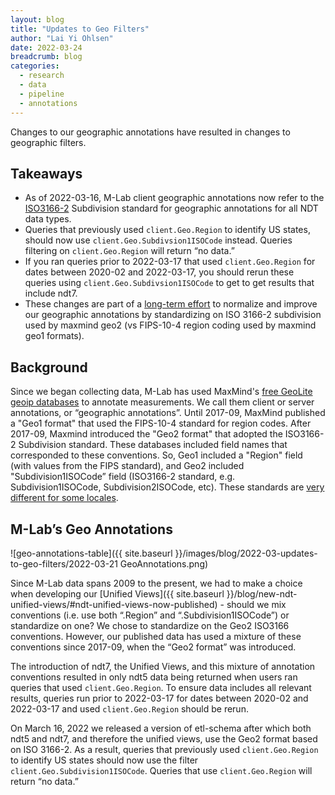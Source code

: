 ```yaml
---
layout: blog
title: "Updates to Geo Filters"
author: "Lai Yi Ohlsen"
date: 2022-03-24
breadcrumb: blog
categories:
  - research
  - data
  - pipeline
  - annotations
---
```


Changes to our geographic annotations have resulted in changes to geographic filters. <!--more-->



## Takeaways 

* As of 2022-03-16, M-Lab client geographic annotations now refer to the [ISO3166-2](https://en.wikipedia.org/wiki/ISO_3166-2) Subdivision standard for geographic annotations for all NDT data types. 
* Queries that previously used `client.Geo.Region` to identify US states, should now use `client.Geo.Subdivsion1ISOCode` instead. 
Queries filtering on `client.Geo.Region` will return “no data.” 
* If you ran queries prior to 2022-03-17 that used `client.Geo.Region` for dates between 2020-02 and 2022-03-17, you should rerun these queries using `client.Geo.Subdivsion1ISOCode` to get to get results that include ndt7.
* These changes are part of a [long-term effort](https://www.measurementlab.net/blog/evolution-of-annotations/#evolution-of-m-lab's-geographic-and-network-annotations) to normalize and improve our geographic annotations by standardizing on ISO 3166-2 subdivision used by maxmind geo2 (vs FIPS-10-4 region coding used by maxmind geo1 formats). 


## Background 
Since we began collecting data, M-Lab has used MaxMind's [free GeoLite geoip databases](https://dev.maxmind.com/geoip/geolite2-free-geolocation-data?lang=en) to annotate measurements. We call them client or server annotations, or “geographic annotations”. Until 2017-09, MaxMind published a "Geo1 format" that used the FIPS-10-4 standard for region codes. After 2017-09, Maxmind introduced the "Geo2 format" that adopted the ISO3166-2 Subdivision standard. These databases included field names that corresponded to these conventions. So, Geo1 included a "Region" field (with values from the FIPS standard), and Geo2 included "Subdivision1ISOCode” field (ISO3166-2 standard, e.g. Subdivision1ISOCode, Subdivision2ISOCode, etc). These standards are [very different for some locales](https://github.com/m-lab/annotation-service/blob/master/data/fips-iso-map.csv).


## M-Lab’s Geo Annotations

![geo-annotations-table]({{ site.baseurl }}/images/blog/2022-03-updates-to-geo-filters/2022-03-21 GeoAnnotations.png)

Since M-Lab data spans 2009 to the present, we had to make a choice when developing our [Unified Views]({{ site.baseurl }}/blog/new-ndt-unified-views/#ndt-unified-views-now-published) - should we mix conventions (i.e. use both “.Region” and “.Subdivision1ISOCode”) or standardize on one? We chose to standardize on the Geo2 ISO3166 conventions. However, our published data has used a mixture of these conventions since 2017-09, when the “Geo2 format” was introduced. 

The introduction of ndt7, the Unified Views, and this mixture of annotation conventions resulted in only ndt5 data being returned when users ran queries that used `client.Geo.Region`. To ensure data includes all relevant results, queries run prior to 2022-03-17 for dates between 2020-02 and 2022-03-17 and used `client.Geo.Region` should be rerun.

On March 16, 2022 we released a version of etl-schema after which both ndt5 and ndt7, and therefore the unified views, use the Geo2 format based on ISO 3166-2. As a result, queries that previously used `client.Geo.Region` to identify US states should now use the filter `client.Geo.Subdivision1ISOCode`. Queries that use `client.Geo.Region` will return “no data.” 
